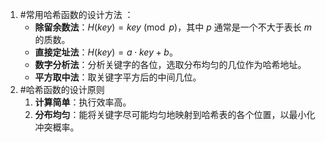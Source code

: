 1. #常用哈希函数的设计方法 ：
    *   **除留余数法**：$H(key) = key \pmod{p}$，其中 $p$ 通常是一个不大于表长 $m$ 的质数。
    *   **直接定址法**：$H(key) = a \cdot key + b$。
    *   **数字分析法**：分析关键字的各位，选取分布均匀的几位作为哈希地址。
    *   **平方取中法**：取关键字平方后的中间几位。
2. #哈希函数的设计原则
	1.  **计算简单**：执行效率高。
	2.  **分布均匀**：能将关键字尽可能均匀地映射到哈希表的各个位置，以最小化冲突概率。